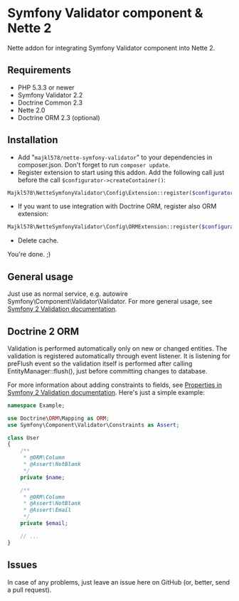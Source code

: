 # Symfony Validator component & Nette 2

Nette addon for integrating Symfony Validator component into Nette 2.


Requirements
------

- PHP 5.3.3 or newer
- Symfony Validator 2.2
- Doctrine Common 2.3
- Nette 2.0
- Doctrine ORM 2.3 (optional)


Installation
------

* Add "`majkl578/nette-symfony-validator`" to your dependencies in composer.json.
Don't forget to run `composer update`.
* Register extension to start using this addon. Add the following call just before
the call `$configurator->createContainer()`:

```php
Majkl578\NetteSymfonyValidator\Config\Extension::register($configurator);
```

* If you want to use integration with Doctrine ORM, register also ORM extension:

```php
Majkl578\NetteSymfonyValidator\Config\ORMExtension::register($configurator);
```

* Delete cache.

You're done. ;)


General usage
------

Just use as normal service, e.g. autowire Symfony\Component\Validator\Validator.
For more general usage, see [Symfony 2 Validation documentation](http://symfony.com/doc/2.2/book/validation.html).


Doctrine 2 ORM
------

Validation is performed automatically only on new or changed entities.
The validation is registered automatically through event listener.
It is listening for preFlush event so the validation itself is performed after
calling EntityManager::flush(), just before committing changes to database.

For more information about adding constraints to fields, see
[Properties in Symfony 2 Validation documentation](http://symfony.com/doc/current/book/validation.html#properties).
Here's just a simple example:
```php
namespace Example;

use Doctrine\ORM\Mapping as ORM;
use Symfony\Component\Validator\Constraints as Assert;

class User
{
	/**
	 * @ORM\Column
	 * @Assert\NotBlank
	 */
	private $name;

	/**
	 * @ORM\Column
	 * @Assert\NotBlank
	 * @Assert\Email
	 */
	private $email;

	// ...
}

```


Issues
------

In case of any problems, just leave an issue here on GitHub (or, better, send a pull request).
